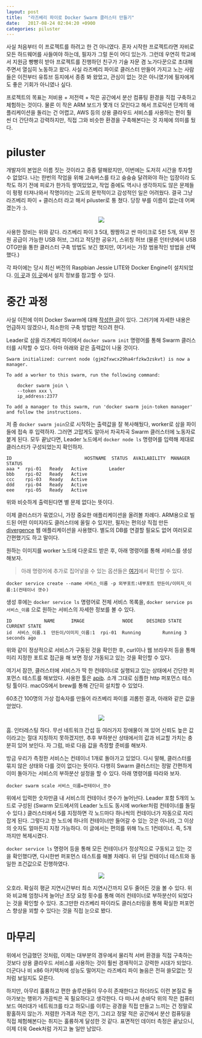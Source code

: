 ```yaml
---
layout: post
title:  "라즈베리 파이로 Docker Swarm 클러스터 만들기"
date:   2017-08-24 02:04:20 +0900
categories: piluster
---
```


사실 처음부터 이 프로젝트를 하려고 한 건 아니였다. 혼자 시작한 프로젝트라면 자비로 모든 하드웨어를 사들여야 하는데, 필자가 그럴 돈이 어디 있는가. 그런데 우연히 학교에서 지원금 빵빵히 받아 프로젝트를 진행하던 친구가 기술 자문 겸 노가다꾼으로 초대해 주면서 열심히 노동하고 왔다. 사실 라즈베리 파이로 클러스터 만들어 가지고 노는 사람들은 이전부터 유튜브 등지에서 종종 봐 왔었고, 관심이 없는 것은 아니였기에 필자에게도 좋은 기회가 아니였나 싶다.

프로젝트의 목표는 저비용 + 저전력 + 작은 공간에서 분산 컴퓨팅 환경을 직접 구축하고 체험하는 것이다. 물론 이 작은 ARM 보드가 몇개 더 모인다고 해서 프로덕션 단계의 애플리케이션을 돌리는 건 어렵고, AWS 등의 상용 클라우드 서비스를 사용하는 편이 훨씬 더 간단하고 강력하지만, 직접 그와 비슷한 환경을 구축해본다는 것 자체에 의미를 뒀다.

piluster
========================
개발자의 본업은 이름 짓는 것이라고 종종 말해왔지만, 이번에는 도저히 시간을 투자할 수 없었다. 나는 한번의 작업을 위해 고속버스를 타고 슝슝슝 달려와야 하는 입장이라 도착도 하기 전에 피로가 한가득 쌓여있었고, 작업 중에도 역시나 생각하지도 않은 문제들이 펑펑 터져나와서 작명이라는 고도의 문학적이고 감성적인 일은 어려웠다. 결국 그냥 라즈베리 파이 + 클러스터 라고 해서 piluster로 퉁 쳤다. 당장 부를 이름이 없는데 어쩌겠는가 :).

<div align="center"><img src="https://github.com/kycfeel/kycfeel.github.io/blob/master/_images/piluster_equidments.jpg?raw=true"/></div>

사용한 장비는 위와 같다. 라즈베리 파이 3 5대, 짱짱하고 싼 마이크로 5핀 5개, 외부 전원 공급이 가능한 USB 허브, 그리고 적당한 공유기, 스위칭 허브 (물론 인터넷에서 USB OTG만을 통한 클러스터 구축 방법도 보긴 했지만, 여기서는 가장 범용적인 방법을 선택했다.)

각 파이에는 당시 최신 버전의 Raspbian Jessie LITE와 Docker Engine이 설치되었다. [이 곳](https://www.raspberrypi.org/downloads/raspbian/)과 [이 곳](https://www.raspberrypi.org/blog/docker-comes-to-raspberry-pi/)에서 설치 정보를 참고할 수 있다.

중간 과정
========================

사실 이전에 이미 Docker Swarm에 대해 [작성한 글](https://kycfeel.github.io/2017/03/27/Docker-Swarm으로-고래엮기/)이 있다. 그러기에 자세한 내용은 언급하지 않겠으나, 최소한의 구축 방법만 적으려 한다.

Leader로 삼을 라즈베리 파이에서 `docker swarm init` 명령어를 통해 Swarm 클러스터를 시작할 수 있다. 아마 아래와 같은 출력값이 나올 것이다.

```
Swarm initialized: current node (gjm2fxwcx29ha4rfzkw3zskvt) is now a manager.

To add a worker to this swarm, run the following command:

    docker swarm join \
    --token xxx \
    ip_address:2377

To add a manager to this swarm, run 'docker swarm join-token manager' and follow the instructions.
```

저 중 `docker swarm join`으로 시작하는 출력값을 잘 복사해뒀다, worker로 삼을 파이들에 접속 후 입력하자. 그러면 고맙게도 알아서 차곡차곡 Swarm 클러스터에 노동자로 붙게 된다. 모두 끝났다면, Leader 노드에서 `docker node ls` 명령어를 입력해 제대로 클러스터가 구성되었는지 확인하자.

```
ID                           HOSTNAME  STATUS  AVAILABILITY  MANAGER STATUS
aaa *  rpi-01   Ready   Active        Leader
bbb    rpi-02   Ready   Active
ccc    rpi-03   Ready   Active
ddd    rpi-04   Ready   Active
eee    rpi-05   Ready   Active
```

위와 비슷하게 출력된다면 별 문제 없다는 뜻이다.

이제 클러스터가 묶였으니, 가장 중요한 애플리케이션을 올려볼 차례다. ARM용으로 빌드된 어떤 이미지라도 클러스터에 올릴 수 있지만, 필자는 편의상 직접 만든 [divergence](https://kycfeel.github.io/2017/05/24/내-자리비움을-발산하라) 웹 애플리케이션을 사용했다. 별도의 DB를 연결할 필요도 없어 여러모로 간편했기도 하고 말이다.

원하는 이미지를 worker 노드에 다운로드 받은 후, 아래 명령어를 통해 서비스를 생성해보자.

> 아래 명령어에 추가로 집어넣을 수 있는 옵션들은 [여기](https://docs.docker.com/engine/reference/commandline/service_create/)에서 확인할 수 있다.

```
docker service create --name 서비스_이름 -p 외부포트:내부포트 만든이/이미지_이름:1(컨테이너 갯수)
```

생성 후에는 `docker service ls` 명령어로 전체 서비스 목록을, `docker service ps 서비스_이름` 으로 원하는 서비스의 자세한 정보를 볼 수 있다.

```
ID            NAME      IMAGE              NODE     DESIRED STATE  CURRENT STATE            
id  서비스_이름.1  만든이/이미지_이름:1  rpi-01  Running        Running 3 seconds ago
```

위와 같이 정상적으로 서비스가 구동된 것을 확인한 후, curl이나 웹 브라우저 등을 통해 미리 지정한 포트로 접근을 해 보면 정상 가동되고 있는 것을 확인할 수 있다.

여기서 잠깐, 클러스터에 서비스가 딱 한 컨테이너로 실행되고 있는 상태에서 간단한 퍼포먼스 테스트를 해보았다. 사용한 툴은 [apib](https://github.com/apigee/apib). 소개 그대로 심플한 http 퍼포먼스 테스팅 툴이다. macOS에서 brew를 통해 간단히 설치할 수 있었다.

60초간 100명의 가상 접속자를 만들어 라즈베리 파이를 괴롭힌 결과, 아래와 같은 값을 얻었다.

<div align="center"><img src="https://github.com/kycfeel/kycfeel.github.io/blob/master/_images/single_node_rpi.png?raw=true"/></div>

흠. 인터레스팅 하다. 무선 네트워크 간섭 등 여러가지 장애물이 껴 있어 신뢰도 높은 값이라고는 절대 지칭하지 못하겠지만, 추후 부하분산 상태에서의 값과 비교할 가치는 충분히 있어 보인다. 자 그럼, 바로 다음 값을 측정할 준비를 해보자.

방금 우리가 측정한 서비스는 컨테이너 1개로 돌아가고 있었다. 다시 말해, 클러스터를 묶지 않은 상태와 다를 것이 없다는 뜻이다. 다행히 Swarm 클러스터는 정말 간편하게 이미 돌아가는 서비스의 부하분산 설정을 할 수 있다. 아래 명령어를 따라와 보자.

```
docker swarm scale 서비스_이름=컨테이너_갯수
```

위에서 입력한 숫자만큼 내 서비스의 컨테이너 갯수가 늘어난다. Leader 포함 5개의 노드로 구성된 (Swarm 모드에서의 Leader 노드도 동시에 worker처럼 컨테이너를 돌릴 수 있다.) 클러스터에서 5를 지정하면 각 노드마다 하나씩의 컨테이너가 자동으로 자리잡게 된다. 그렇다고 한 노드에 하나의 컨테이너만 들어갈 수 있는 것은 아니라, 그 이상의 숫자도 얼마든지 지정 가능하다. 이 글에서는 편의를 위해 1노드 1컨테이너. 즉, 5개까지만 복제시켰다.

`docker service ls` 명령어 등을 통해 모든 컨테이너가 정상적으로 구동되고 있는 것을 확인했다면, 다시한번 퍼포먼스 테스트를 해볼 차례다. 위 단일 컨테이너 테스트와 동일한 조건값으로 진행하였다.

<div align="center"><img src="https://github.com/kycfeel/kycfeel.github.io/blob/master/_images/multi_node_rpi.png?raw=true"/></div>

오호라. 확실히 평균 지연시간부터 최소 지연시간까지 모두 줄어든 것을 볼 수 있다. 위와 비교해 엄청나게 늘어난 초당 요청 횟수를 통해 여러 컨테이너로 부하분산이 되었다는 것을 확인할 수 있다. 조그만한 라즈베리 파이라도 클러스터링을 통해 확실한 퍼포먼스 향상을 꾀할 수 있다는 것을 직접 눈으로 봤다.

마무리
========================

위에서 언급했던 것처럼, 이제는 대부분의 경우에서 물리적 서버 환경을 직접 구축하는 것보다 상용 클라우드 서비스를 사용하는 것이 훨씬 경재적이고 강력한 시대가 되었다. 더군다나 비 x86 아키텍처에 성능도 떨어지는 라즈베리 파이 놀음은 전혀 쓸모없는 짓처럼 보일지도 모른다.

하지만, 아무리 훌륭하고 편한 솔루션들이 무수히 존재한다고 하더라도 이런 본질로 돌아가보는 행위가 가끔씩은 꼭 필요하다고 생각한다. 다 떠나서 손바닥 위의 작은 컴퓨터 보드 여러대가 네트워크를 타고 하모니를 이루는 광경을 직접 만들고 느끼는 건 정말로 황홀하지 않는가. 저렴한 가격과 적은 전기, 그리고 정말 적은 공간에서 분산 컴퓨팅을 직접 체험해본다는 취지는 훌륭하게 달성한 것 같다. 표면적인 데이터 측정은 끝났으니, 이제 더욱 Geek처럼 가지고 놀 일만 남았다.
